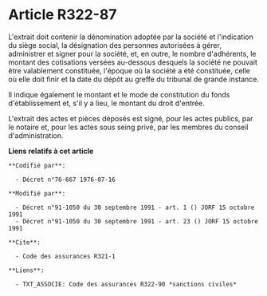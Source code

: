 # Article R322-87

L'extrait doit contenir la dénomination adoptée par la société et l'indication du siège social, la désignation des personnes
autorisées à gérer, administrer et signer pour la société, et, en outre, le nombre d'adhérents, le montant des cotisations
versées au-dessous desquels la société ne pouvait être valablement constituée, l'époque où la société a été constituée, celle
où elle doit finir et la date du dépôt au greffe du tribunal de grande instance.

Il indique également le montant et le mode de constitution du fonds d'établissement et, s'il y a lieu, le montant du droit
d'entrée.

L'extrait des actes et pièces déposés est signé, pour les actes publics, par le notaire et, pour les actes sous seing privé,
par les membres du conseil d'administration.

**Liens relatifs à cet article**

	**Codifié par**:

	  - Décret n°76-667 1976-07-16

	**Modifié par**:

	  - Décret n°91-1050 du 30 septembre 1991 - art. 1 () JORF 15 octobre 1991
	  - Décret n°91-1050 du 30 septembre 1991 - art. 23 () JORF 15 octobre 1991

	**Cite**:

	  - Code des assurances R321-1

	**Liens**:

	  - TXT_ASSOCIE: Code des assurances R322-90 *sanctions civiles*
